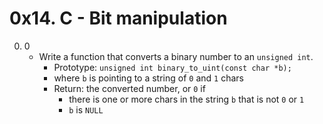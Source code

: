 # 0x14. C - Bit manipulation

0. 0
	- Write a function that converts a binary number to an `unsigned int`.
		- Prototype: `unsigned int binary_to_uint(const char *b);`
		- where `b` is pointing to a string of `0` and `1` chars
		- Return: the converted number, or `0` if
			- there is one or more chars in the string `b` that is not `0` or `1`
			- `b` is `NULL`
